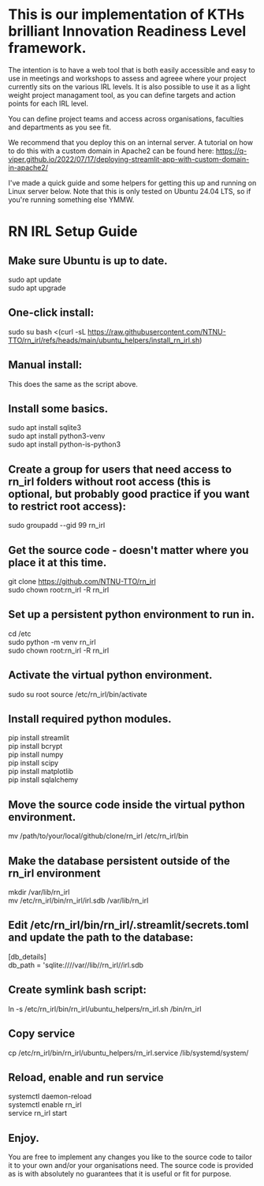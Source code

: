 # This is our implementation of KTHs brilliant Innovation Readiness Level framework.

The intention is to have a web tool that is both easily accessible and easy to use in meetings and workshops to assess and agreee where your project currently sits on the various IRL levels.
It is also possible to use it as a light weight project managament tool, as you can define targets and action points for each IRL level.

You can define project teams and access across organisations, faculties and departments as you see fit.

We recommend that you deploy this on an internal server.
A tutorial on how to do this with a custom domain in Apache2 can be found here:
https://q-viper.github.io/2022/07/17/deploying-streamlit-app-with-custom-domain-in-apache2/

I've made a quick guide and some helpers for getting this up and running on Linux server below. 
Note that this is only tested on Ubuntu 24.04 LTS, so if you're running something else YMMW.

# RN IRL Setup Guide

## Make sure Ubuntu is up to date.
sudo apt update  
sudo apt upgrade

## One-click install:
sudo su bash <(curl -sL https://raw.githubusercontent.com/NTNU-TTO/rn_irl/refs/heads/main/ubuntu_helpers/install_rn_irl.sh)

## Manual install:
This does the same as the script above.

## Install some basics.
sudo apt install sqlite3  
sudo apt install python3-venv  
sudo apt install python-is-python3 

## Create a group for users that need access to rn_irl folders without root access (this is optional, but probably good practice if you want to restrict root access):
sudo groupadd --gid 99 rn_irl

## Get the source code - doesn't matter where you place it at this time.
git clone https://github.com/NTNU-TTO/rn_irl  
sudo chown root:rn_irl -R rn_irl  

## Set up a persistent python environment to run in.
cd /etc  
sudo python -m venv rn_irl  
sudo chown root:rn_irl -R rn_irl  

## Activate the virtual python environment.
sudo su root
source /etc/rn_irl/bin/activate  

## Install required python modules.
pip install streamlit  
pip install bcrypt  
pip install numpy  
pip install scipy  
pip install matplotlib  
pip install sqlalchemy  

## Move the source code inside the virtual python environment.
mv /path/to/your/local/github/clone/rn_irl /etc/rn_irl/bin  

## Make the database persistent outside of the rn_irl environment
mkdir /var/lib/rn_irl  
mv /etc/rn_irl/bin/rn_irl/irl.sdb /var/lib/rn_irl  

## Edit /etc/rn_irl/bin/rn_irl/.streamlit/secrets.toml and update the path to the database:
[db_details]  
db_path = 'sqlite:////var//lib//rn_irl//irl.sdb  

## Create symlink bash script:
ln -s /etc/rn_irl/bin/rn_irl/ubuntu_helpers/rn_irl.sh /bin/rn_irl  

## Copy service
cp /etc/rn_irl/bin/rn_irl/ubuntu_helpers/rn_irl.service /lib/systemd/system/  

## Reload, enable and run service
systemctl daemon-reload  
systemctl enable rn_irl  
service rn_irl start  

## Enjoy.

You are free to implement any changes you like to the source code to tailor it to your own and/or your organisations need.
The source code is provided as is with absolutely no guarantees that it is useful or fit for purpose.

